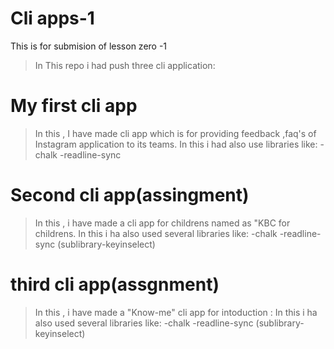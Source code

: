 # Cli apps-1
This is for submision of lesson zero -1

>In This repo i had push three cli application:

# My first cli app
> In this , I have made cli app which is for providing feedback ,faq's of Instagram application to its teams.
> In this i had also use libraries like:
-chalk
-readline-sync

# Second cli app(assingment)
> In this , i have made a cli app for childrens named as "KBC  for childrens.
> In this i ha also used several libraries like:
-chalk
-readline-sync (sublibrary-keyinselect)

# third cli app(assgnment)
> In this , i have made a "Know-me" cli app for intoduction :
> In this i ha also used several libraries like:
-chalk
-readline-sync (sublibrary-keyinselect)
